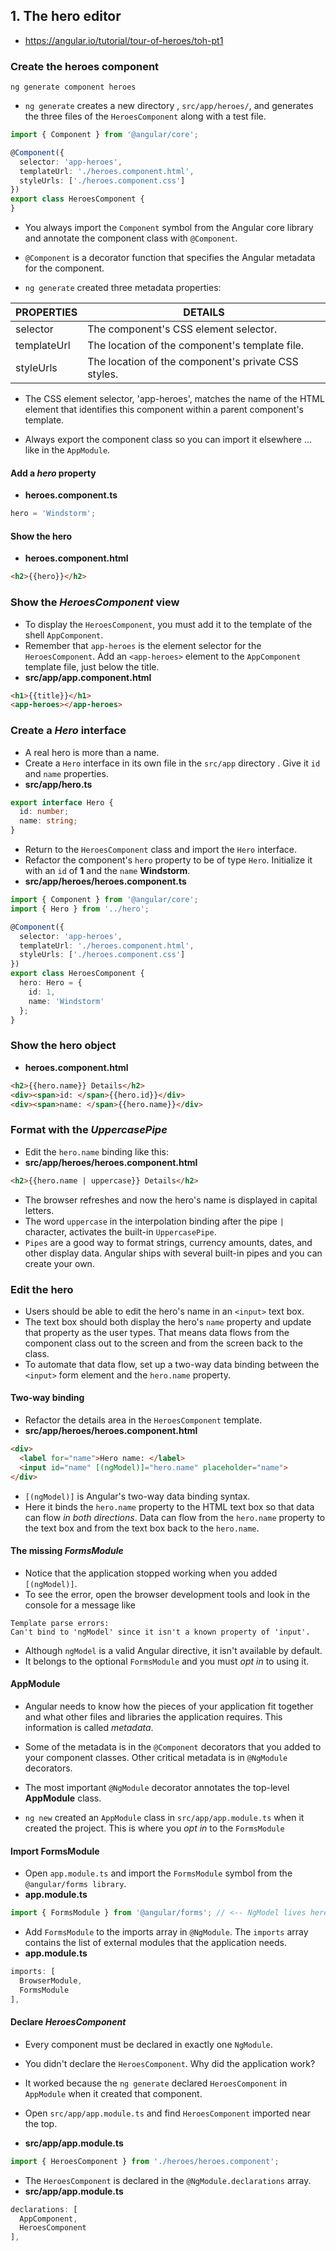 
## 1. The hero editor

- https://angular.io/tutorial/tour-of-heroes/toh-pt1


### Create the heroes component

```
ng generate component heroes
```
- `ng generate` creates a new directory , `src/app/heroes/`, and generates the three files of the `HeroesComponent` along with a test file.

```ts
import { Component } from '@angular/core';

@Component({
  selector: 'app-heroes',
  templateUrl: './heroes.component.html',
  styleUrls: ['./heroes.component.css']
})
export class HeroesComponent {
}
```
- You always import the `Component` symbol from the Angular core library and annotate the component class with `@Component`.
- `@Component` is a decorator function that specifies the Angular metadata for the component.

- `ng generate` created three metadata properties:

| PROPERTIES    | DETAILS                                               |
| ------------- | ----------------------------------------------------- |
| selector      | The component's CSS element selector.                 |
| templateUrl	| The location of the component's template file.        |
| styleUrls     | The location of the component's private CSS styles.   |

- The CSS element selector, 'app-heroes', matches the name of the HTML element that identifies this component within a parent component's template.

- Always export the component class so you can import it elsewhere … like in the `AppModule`.


#### Add a *hero* property
- **heroes.component.ts**
```ts
hero = 'Windstorm';
```

#### Show the hero
- **heroes.component.html**
```html
<h2>{{hero}}</h2>
```

### Show the *HeroesComponent* view

- To display the `HeroesComponent`, you must add it to the template of the shell `AppComponent`.
- Remember that `app-heroes` is the element selector for the `HeroesComponent`. Add an `<app-heroes>` element to the `AppComponent` template file, just below the title.
- **src/app/app.component.html**
```html
<h1>{{title}}</h1>
<app-heroes></app-heroes>
```


### Create a *Hero* interface
- A real hero is more than a name.
- Create a `Hero` interface in its own file in the `src/app` directory . Give it `id` and `name` properties.
- **src/app/hero.ts**
```ts
export interface Hero {
  id: number;
  name: string;
}
```

- Return to the `HeroesComponent` class and import the `Hero` interface.
- Refactor the component's `hero` property to be of type `Hero`. Initialize it with an `id` of **1** and the `name` **Windstorm**.
- **src/app/heroes/heroes.component.ts**
```ts
import { Component } from '@angular/core';
import { Hero } from '../hero';

@Component({
  selector: 'app-heroes',
  templateUrl: './heroes.component.html',
  styleUrls: ['./heroes.component.css']
})
export class HeroesComponent {
  hero: Hero = {
    id: 1,
    name: 'Windstorm'
  };
}
```


### Show the hero object

- **heroes.component.html**
```html
<h2>{{hero.name}} Details</h2>
<div><span>id: </span>{{hero.id}}</div>
<div><span>name: </span>{{hero.name}}</div>
```


### Format with the *UppercasePipe*

- Edit the `hero.name` binding like this:
- **src/app/heroes/heroes.component.html**
```html
<h2>{{hero.name | uppercase}} Details</h2>
```

- The browser refreshes and now the hero's name is displayed in capital letters.
- The word `uppercase` in the interpolation binding after the pipe `|` character, activates the built-in `UppercasePipe`.
- `Pipes` are a good way to format strings, currency amounts, dates, and other display data. Angular ships with several built-in pipes and you can create your own.


### Edit the hero

- Users should be able to edit the hero's name in an `<input>` text box.
- The text box should both display the hero's `name` property and update that property as the user types. That means data flows from the component class out to the screen and from the screen back to the class.
- To automate that data flow, set up a two-way data binding between the `<input>` form element and the `hero.name` property.


#### Two-way binding
- Refactor the details area in the `HeroesComponent` template.
- **src/app/heroes/heroes.component.html**

```html
<div>
  <label for="name">Hero name: </label>
  <input id="name" [(ngModel)]="hero.name" placeholder="name">
</div>
```

- `[(ngModel)]` is Angular's two-way data binding syntax.
- Here it binds the `hero.name` property to the HTML text box so that data can flow *in both directions*. Data can flow from the `hero.name` property to the text box and from the text box back to the `hero.name`.


#### The missing *FormsModule*

- Notice that the application stopped working when you added `[(ngModel)]`.
- To see the error, open the browser development tools and look in the console for a message like
```
Template parse errors:
Can't bind to 'ngModel' since it isn't a known property of 'input'.
```
- Although `ngModel` is a valid Angular directive, it isn't available by default.
- It belongs to the optional `FormsModule` and you must *opt in* to using it.


#### AppModule

- Angular needs to know how the pieces of your application fit together and what other files and libraries the application requires. This information is called *metadata*.

- Some of the metadata is in the `@Component` decorators that you added to your component classes. Other critical metadata is in `@NgModule` decorators.

- The most important `@NgModule` decorator annotates the top-level **AppModule** class.

- `ng new` created an `AppModule` class in `src/app/app.module.ts` when it created the project. This is where you *opt in* to the `FormsModule`


#### Import FormsModule

- Open `app.module.ts` and import the `FormsModule` symbol from the `@angular/forms library`.
- **app.module.ts**
```ts
import { FormsModule } from '@angular/forms'; // <-- NgModel lives here
```

- Add `FormsModule` to the imports array in `@NgModule`. The `imports` array contains the list of external modules that the application needs.
- **app.module.ts**
```ts
imports: [
  BrowserModule,
  FormsModule
],
```

#### Declare *HeroesComponent*

- Every component must be declared in exactly one `NgModule`.
- You didn't declare the `HeroesComponent`. Why did the application work?
- It worked because the `ng generate` declared `HeroesComponent` in `AppModule` when it created that component.

- Open `src/app/app.module.ts` and find `HeroesComponent` imported near the top.
- **src/app/app.module.ts**
```ts
import { HeroesComponent } from './heroes/heroes.component';
```
- The `HeroesComponent` is declared in the `@NgModule.declarations` array.
- **src/app/app.module.ts**
```ts
declarations: [
  AppComponent,
  HeroesComponent
],
```